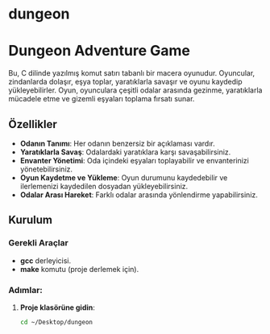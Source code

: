 # dungeon

# Dungeon Adventure Game

Bu, C dilinde yazılmış komut satırı tabanlı bir macera oyunudur. Oyuncular, zindanlarda dolaşır, eşya toplar, yaratıklarla savaşır ve oyunu kaydedip yükleyebilirler. Oyun, oyunculara çeşitli odalar arasında gezinme, yaratıklarla mücadele etme ve gizemli eşyaları toplama fırsatı sunar.

## Özellikler

- **Odanın Tanımı**: Her odanın benzersiz bir açıklaması vardır.
- **Yaratıklarla Savaş**: Odalardaki yaratıklara karşı savaşabilirsiniz.
- **Envanter Yönetimi**: Oda içindeki eşyaları toplayabilir ve envanterinizi yönetebilirsiniz.
- **Oyun Kaydetme ve Yükleme**: Oyun durumunu kaydedebilir ve ilerlemenizi kaydedilen dosyadan yükleyebilirsiniz.
- **Odalar Arası Hareket**: Farklı odalar arasında yönlendirme yapabilirsiniz.

## Kurulum

### Gerekli Araçlar

- **gcc** derleyicisi.
- **make** komutu (proje derlemek için).

### Adımlar:

1. **Proje klasörüne gidin**:
   ```bash
   cd ~/Desktop/dungeon
